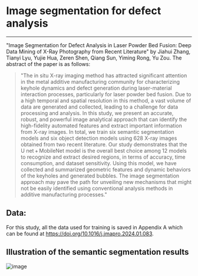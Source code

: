 # Image segmentation for defect analysis
---
"Image Segmentation for Defect Analysis in Laser Powder Bed Fusion: Deep Data Mining of X-Ray Photography from Recent Literature" by Jiahui Zhang, Tianyi Lyu, Yujie Hua, Zeren Shen, Qiang Sun, Yiming Rong, Yu Zou. The abstract of the paper is as follows:

>"The in situ X-ray imaging method has attracted significant attention in the metal additive manufacturing community for characterizing keyhole dynamics and defect generation during laser-material interaction processes, particularly for laser powder bed fusion. Due to a high temporal and spatial resolution in this method, a vast volume of data are generated and collected, leading to a challenge for data processing and analysis. In this study, we present an accurate, robust, and powerful image analytical approach that can identify the high-fidelity automated features and extract important information from X-ray images. In total, we train six semantic segmentation models and six object detection models using 628 X-ray images obtained from two recent literature. Our study demonstrates that the U net + MobileNet model is the overall best choice among 12 models to recognize and extract desired regions, in terms of accuracy, time consumption, and dataset sensitivity. Using this model, we have collected and summarized geometric features and dynamic behaviors of the keyholes and generated bubbles. The image segmentation approach may pave the path for unveiling new mechanisms that might not be easily identified using conventional analysis methods in additive manufacturing processes."

## Data:
For this study, all the data used for training is saved in Appendix A which can be found at https://doi.org/10.1016/j.jmapro.2024.01.083.

## Illustration of the semantic segmentation results
![image](https://github.com/Barry-ZhangUofT/Image-segmentation-/assets/65192706/68f0a718-3e17-4e25-939d-da9b458f614c)


